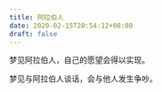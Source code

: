 ```yaml
---
title: 阿拉伯人
date: 2020-02-15T20:54:12+08:00
draft: false
---
```


梦见阿拉伯人，自己的愿望会得以实现。<br>


梦见与阿拉伯人谈话，会与他人发生争吵。<br>
